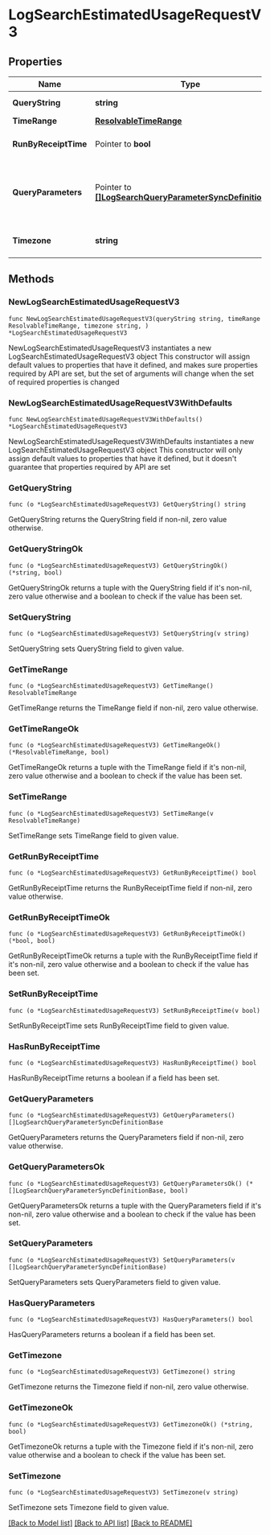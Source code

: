 # LogSearchEstimatedUsageRequestV3

## Properties

Name | Type | Description | Notes
------------ | ------------- | ------------- | -------------
**QueryString** | **string** | Log search Query to compute the estimated volume of data scanned. | 
**TimeRange** | [**ResolvableTimeRange**](ResolvableTimeRange.md) |  | 
**RunByReceiptTime** | Pointer to **bool** | This has the value &#x60;true&#x60; if the search is to be run by receipt time and &#x60;false&#x60; if it is to be run by message time. | [optional] [default to false]
**QueryParameters** | Pointer to [**[]LogSearchQueryParameterSyncDefinitionBase**](LogSearchQueryParameterSyncDefinitionBase.md) | Values for search template used in the search query. Learn more about the search templates here : https://help.sumologic.com/docs/search/get-started-with-search/build-search/search-templates/ | [optional] 
**Timezone** | **string** | Time zone to get the estimated usage details. Follow the format in the [IANA Time Zone Database](https://en.wikipedia.org/wiki/List_of_tz_database_time_zones#List).  | 

## Methods

### NewLogSearchEstimatedUsageRequestV3

`func NewLogSearchEstimatedUsageRequestV3(queryString string, timeRange ResolvableTimeRange, timezone string, ) *LogSearchEstimatedUsageRequestV3`

NewLogSearchEstimatedUsageRequestV3 instantiates a new LogSearchEstimatedUsageRequestV3 object
This constructor will assign default values to properties that have it defined,
and makes sure properties required by API are set, but the set of arguments
will change when the set of required properties is changed

### NewLogSearchEstimatedUsageRequestV3WithDefaults

`func NewLogSearchEstimatedUsageRequestV3WithDefaults() *LogSearchEstimatedUsageRequestV3`

NewLogSearchEstimatedUsageRequestV3WithDefaults instantiates a new LogSearchEstimatedUsageRequestV3 object
This constructor will only assign default values to properties that have it defined,
but it doesn't guarantee that properties required by API are set

### GetQueryString

`func (o *LogSearchEstimatedUsageRequestV3) GetQueryString() string`

GetQueryString returns the QueryString field if non-nil, zero value otherwise.

### GetQueryStringOk

`func (o *LogSearchEstimatedUsageRequestV3) GetQueryStringOk() (*string, bool)`

GetQueryStringOk returns a tuple with the QueryString field if it's non-nil, zero value otherwise
and a boolean to check if the value has been set.

### SetQueryString

`func (o *LogSearchEstimatedUsageRequestV3) SetQueryString(v string)`

SetQueryString sets QueryString field to given value.


### GetTimeRange

`func (o *LogSearchEstimatedUsageRequestV3) GetTimeRange() ResolvableTimeRange`

GetTimeRange returns the TimeRange field if non-nil, zero value otherwise.

### GetTimeRangeOk

`func (o *LogSearchEstimatedUsageRequestV3) GetTimeRangeOk() (*ResolvableTimeRange, bool)`

GetTimeRangeOk returns a tuple with the TimeRange field if it's non-nil, zero value otherwise
and a boolean to check if the value has been set.

### SetTimeRange

`func (o *LogSearchEstimatedUsageRequestV3) SetTimeRange(v ResolvableTimeRange)`

SetTimeRange sets TimeRange field to given value.


### GetRunByReceiptTime

`func (o *LogSearchEstimatedUsageRequestV3) GetRunByReceiptTime() bool`

GetRunByReceiptTime returns the RunByReceiptTime field if non-nil, zero value otherwise.

### GetRunByReceiptTimeOk

`func (o *LogSearchEstimatedUsageRequestV3) GetRunByReceiptTimeOk() (*bool, bool)`

GetRunByReceiptTimeOk returns a tuple with the RunByReceiptTime field if it's non-nil, zero value otherwise
and a boolean to check if the value has been set.

### SetRunByReceiptTime

`func (o *LogSearchEstimatedUsageRequestV3) SetRunByReceiptTime(v bool)`

SetRunByReceiptTime sets RunByReceiptTime field to given value.

### HasRunByReceiptTime

`func (o *LogSearchEstimatedUsageRequestV3) HasRunByReceiptTime() bool`

HasRunByReceiptTime returns a boolean if a field has been set.

### GetQueryParameters

`func (o *LogSearchEstimatedUsageRequestV3) GetQueryParameters() []LogSearchQueryParameterSyncDefinitionBase`

GetQueryParameters returns the QueryParameters field if non-nil, zero value otherwise.

### GetQueryParametersOk

`func (o *LogSearchEstimatedUsageRequestV3) GetQueryParametersOk() (*[]LogSearchQueryParameterSyncDefinitionBase, bool)`

GetQueryParametersOk returns a tuple with the QueryParameters field if it's non-nil, zero value otherwise
and a boolean to check if the value has been set.

### SetQueryParameters

`func (o *LogSearchEstimatedUsageRequestV3) SetQueryParameters(v []LogSearchQueryParameterSyncDefinitionBase)`

SetQueryParameters sets QueryParameters field to given value.

### HasQueryParameters

`func (o *LogSearchEstimatedUsageRequestV3) HasQueryParameters() bool`

HasQueryParameters returns a boolean if a field has been set.

### GetTimezone

`func (o *LogSearchEstimatedUsageRequestV3) GetTimezone() string`

GetTimezone returns the Timezone field if non-nil, zero value otherwise.

### GetTimezoneOk

`func (o *LogSearchEstimatedUsageRequestV3) GetTimezoneOk() (*string, bool)`

GetTimezoneOk returns a tuple with the Timezone field if it's non-nil, zero value otherwise
and a boolean to check if the value has been set.

### SetTimezone

`func (o *LogSearchEstimatedUsageRequestV3) SetTimezone(v string)`

SetTimezone sets Timezone field to given value.



[[Back to Model list]](../README.md#documentation-for-models) [[Back to API list]](../README.md#documentation-for-api-endpoints) [[Back to README]](../README.md)


